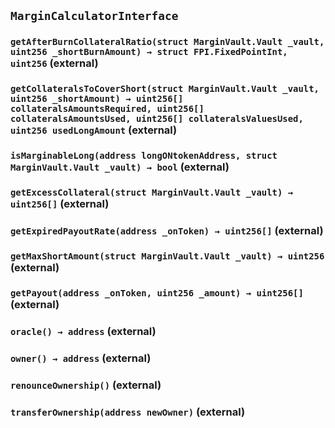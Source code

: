 ## `MarginCalculatorInterface`






### `getAfterBurnCollateralRatio(struct MarginVault.Vault _vault, uint256 _shortBurnAmount) → struct FPI.FixedPointInt, uint256` (external)





### `getCollateralsToCoverShort(struct MarginVault.Vault _vault, uint256 _shortAmount) → uint256[] collateralsAmountsRequired, uint256[] collateralsAmountsUsed, uint256[] collateralsValuesUsed, uint256 usedLongAmount` (external)





### `isMarginableLong(address longONtokenAddress, struct MarginVault.Vault _vault) → bool` (external)





### `getExcessCollateral(struct MarginVault.Vault _vault) → uint256[]` (external)





### `getExpiredPayoutRate(address _onToken) → uint256[]` (external)





### `getMaxShortAmount(struct MarginVault.Vault _vault) → uint256` (external)





### `getPayout(address _onToken, uint256 _amount) → uint256[]` (external)





### `oracle() → address` (external)





### `owner() → address` (external)





### `renounceOwnership()` (external)





### `transferOwnership(address newOwner)` (external)








